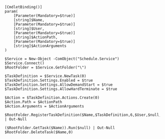 	[CmdletBinding()]
	param(
	    [Parameter(Mandatory=$true)]
	    [string]$Name,
	    [Parameter(Mandatory=$true)]
	    [string]$User,
	    [Parameter(Mandatory=$true)]
	    [string]$ActionPath,
	    [Parameter(Mandatory=$true)]
	    [string]$ActionArguments
	)
	
	$Service = New-Object -ComObject("Schedule.Service")
	$Service.Connect()
	$RootFolder = $Service.GetFolder("\")
	
	$TaskDefinition = $Service.NewTask(0) 
	$TaskDefinition.Settings.Enabled = $true
	$TaskDefinition.Settings.AllowDemandStart = $true
	$TaskDefinition.Settings.AllowHardTerminate = $true
	
	$Action = $TaskDefinition.Actions.Create(0)
	$Action.Path = $ActionPath
	$Action.Arguments = $ActionArguments
	
	$RootFolder.RegisterTaskDefinition($Name,$TaskDefinition,6,$User,$null,3) | Out-Null
	
	($RootFolder.GetTask($Name)).Run($null) | Out-Null
	$RootFolder.DeleteTask($Name,0)